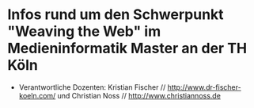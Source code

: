 # Infos rund um den Schwerpunkt "Weaving the Web" im Medieninformatik Master an der TH Köln

- Verantwortliche Dozenten: Kristian Fischer // http://www.dr-fischer-koeln.com/ und Christian Noss // http://www.christiannoss.de



